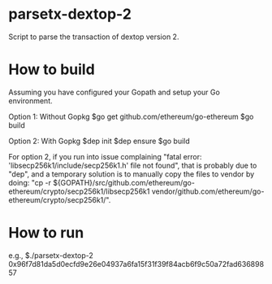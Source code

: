 # parsetx-dextop-2
Script to parse the transaction of dextop version 2.


# How to build
Assuming you have configured your Gopath and setup your Go environment.

Option 1: Without Gopkg
$go get github.com/ethereum/go-ethereum 
$go build

Option 2: With Gopkg
$dep init
$dep ensure
$go build

For option 2, if you run into issue complaining
"fatal error: 'libsecp256k1/include/secp256k1.h' file not found", that is probably due to "dep",
and a temporary solution is to manually copy the files to vendor by doing:
"cp -r ${GOPATH}/src/github.com/ethereum/go-ethereum/crypto/secp256k1/libsecp256k1 vendor/github.com/ethereum/go-ethereum/crypto/secp256k1/".

# How to run
e.g., $./parsetx-dextop-2 0x96f7d81da5d0ecfd9e26e04937a6fa15f31f39f84acb6f9c50a72fad63689857

